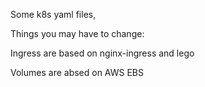 Some k8s yaml files,

Things you may have to change:

Ingress are based on nginx-ingress and lego

Volumes are absed on AWS EBS
